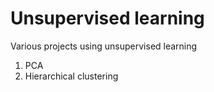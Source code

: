 # Unsupervised learning
Various projects using unsupervised learning

1) PCA
2) Hierarchical clustering
